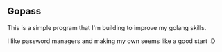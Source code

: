 ## Gopass 

This is a simple program that I'm building to improve my golang skills.

I like password managers and making my own seems like a good start :D 
